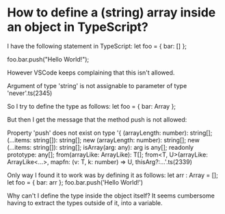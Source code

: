
# How to define a (string) array inside an object in TypeScript?

I have the following statement in TypeScript:
let foo = {
  bar: []
};

foo.bar.push("Hello World!");

However VSCode keeps complaining that this isn't allowed.

Argument of type 'string' is not assignable to parameter of type 'never'.ts(2345)

So I try to define the type as follows:
let foo = {
  bar: Array<string>
};

But then I get the message that the method push is not allowed:

Property 'push' does not exist on type '{ (arrayLength: number): string[]; (...items: string[]): string[]; new (arrayLength: number): string[]; new (...items: string[]): string[]; isArray(arg: any): arg is any[]; readonly prototype: any[]; from(arrayLike: ArrayLike): T[]; from<T, U>(arrayLike: ArrayLike<...>, mapfn: (v: T, k: number) => U, thisArg?:...'.ts(2339)

Only way I found it to work was by defining it as follows:
let arr : Array<string> = [];
let foo = {
  bar: arr
};
foo.bar.push('Hello World!')

Why can't I define the type inside the object itself? It seems cumbersome having to extract the types outside of it, into a variable.

        